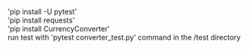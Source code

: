 'pip install -U pytest'   
'pip install requests'  
'pip install CurrencyConverter'  
run test with 'pytest converter_test.py' command in the /test directory 

